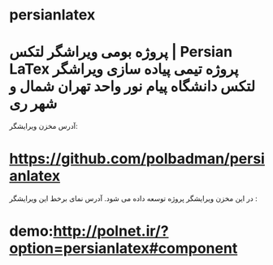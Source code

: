 # persianlatex
پروژه بومی ویراشگر لتکس | Persian LaTex 
پروژه تیمی پیاده سازی ویراشگر لتکس
دانشگاه پیام نور واحد تهران شمال و شهر ری
====================================================
آدرس مخزن ویرایشگر:


https://github.com/polbadman/persianlatex
====================================================
در این مخزن ویرایشگر پروژه توسعه داده می شود.
آدرس نمای برخط این ویرایشگر :

demo:http://polnet.ir/?option=persianlatex#component
====================================================
